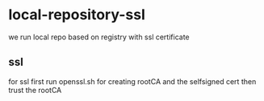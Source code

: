 # local-repository-ssl
we run local repo based on registry with ssl certificate
## ssl
for ssl first run openssl.sh for creating rootCA and the selfsigned cert then trust the rootCA

